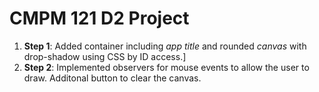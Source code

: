 # CMPM 121 D2 Project

1. **Step 1**: Added container including _app title_ and rounded _canvas_ with drop-shadow using CSS by ID access.]
2. **Step 2**: Implemented observers for mouse events to allow the user to draw. Additonal button to clear the canvas.
